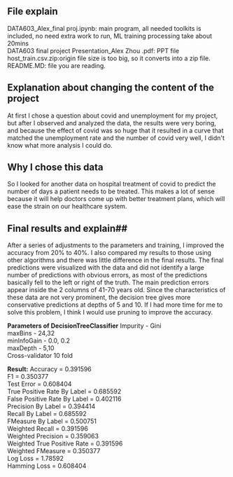 ## File explain ##
DATA603_Alex_final proj.ipynb: main program, all needed toolkits is included, no need extra work to run, ML training processing take about 20mins<br>
DATA603 final project Presentation_Alex Zhou .pdf: PPT file <br>
host_train.csv.zip:origin file size is too big, so it converts into a zip file.<br>
README.MD: file you are reading.<br>


## Explanation about changing the content of the project ##
At first I chose a question about covid and unemployment for my project, but after I observed and analyzed the data, the results were very boring, and because the effect of covid was so huge that it resulted in a curve that matched the unemployment rate and the number of covid very well, I didn't know what more analysis I could do.



## Why I chose this data ##
So I looked for another data on hospital treatment of covid to predict the number of days a patient needs to be treated. This makes a lot of sense because it will help doctors come up with better treatment plans, which will ease the strain on our healthcare system.



## Final results and explain##
After a series of adjustments to the parameters and training, I improved the accuracy from 20% to 40%. I also compared my results to those using other algorithms and there was little difference in the final results. The final predictions were visualized with the data and did not identify a large number of predictions with obvious errors, as most of the predictions basically fell to the left or right of the truth. The main prediction errors appear inside the 2 columns of 41-70 years old. Since the characteristics of these data are not very prominent, the decision tree gives more conservative predictions at depths of 5 and 10. If I had more time for me to solve this problem, I think I would use pruning to improve the accuracy.

**Parameters of DecisionTreeClassifier**
Impurity - Gini<br>
maxBins - 24,32<br>
minInfoGain - 0.0, 0.2<br>
maxDepth - 5,10<br>
Cross-validator 10 fold<br>


**Result:**
Accuracy = 0.391596 <br>
F1 = 0.350377 <br>
Test Error = 0.608404 <br>
True Positive Rate By Label = 0.685592 <br>
False Positive Rate By Label = 0.402116 <br>
Precision By Label = 0.394414 <br>
Recall By Label = 0.685592 <br>
FMeasure By Label = 0.500751 <br>
Weighted Recall = 0.391596 <br>
Weighted Precision = 0.359063 <br>
Weighted True Positive Rate = 0.391596 <br>
Weighted FMeasure = 0.350377 <br>
Log Loss = 1.78592 <br>
Hamming Loss = 0.608404 <br>
